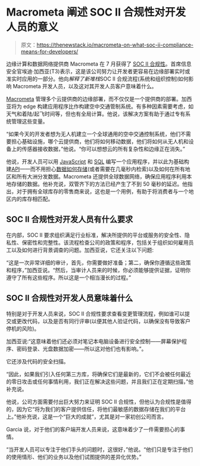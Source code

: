 # Macrometa 阐述 SOC II 合规性对开发人员的意义

> 原文：<https://thenewstack.io/macrometa-on-what-soc-ii-compliance-means-for-developers/>

边缘计算和数据网络提供商 Macrometa 在 7 月获得了 [SOC II 合规性](https://thenewstack.io/tackling-soc-2-in-2022-start-here/)。首席信息安全官埃迪·加西亚(T3)表示，这是该公司努力让开发者更容易在边缘部署实时或准实时应用的一部分。他向*解释了新堆栈*SOC II 合规流程(系统和组织控制)如何影响 Macrometa 开发人员，以及这对其开发人员客户意味着什么。

[Macrometa](https://www.macrometa.com/) 管理多个云提供商的边缘部署，而不仅仅是一个提供商的部署。加西亚将为 edge 构建应用程序比作构建空中交通管制系统。有多种因素需要考虑，如天气和着陆/起飞时间等，但也有全局计算。他说，该解决方案有助于通过专有系统管理这些变量。

“如果今天的开发者想为无人机建立一个全球通用的空中交通控制系统，他们不需要担心基础设施，哪个云提供商，他们将如何移动数据，他们将如何从无人机和设备上的传感器接收数据，”他说。“你可以想想云的所有复杂性和边缘正在消失。”

他说，开发人员可以用 [JavaScript](https://thenewstack.io/the-third-age-of-javascript-an-update-from-reactathon/) 和 [SQL](https://thenewstack.io/sql-and-complex-queries-are-needed-for-real-time-analytics/) 编写一个应用程序，并以此为基础构建[API](https://thenewstack.io/a-new-architecture-for-apis/)——而不用担心[数据如何存储](https://thenewstack.io/influxdatas-edge-data-replication-is-critical-first-step/)(或者需要在几毫秒内检索)以及如何在所有地区和所有大洲分发数据。Macrometa 还提供全球数据网络，确保应用程序利用本地存储的数据。他补充说，双管齐下的方法已经产生了不到 50 毫秒的延迟。他指出，对于拥有全球库存的零售商来说，这也是一个用例，有助于将消费者与一个地区内的库存相匹配。

## SOC II 合规性对开发人员有什么要求

在内部，SOC II 要求组织满足行业标准，解决所提供的平台或服务的安全性、隐私性、保密性和完整性。该流程检查公司的政策和程序，包括关于组织如何雇用员工以及如何进行背景调查的问题。加西亚说，它还关注以下问题:

“这是一次非常详细的审计，首先，你需要做好准备；第二，确保你遵循这些政策和程序，”加西亚说。“然后，当审计人员来的时候，你必须能够提供证据，证明你遵守了所有这些程序。所以这是一个相当漫长的过程。”

## SOC II 合规性对开发人员意味着什么

特别是对于开发人员来说，SOC II 合规性要求查看变更管理流程，例如谁可以提交或更改代码，以及是否有同行评审(以便其他人验证代码，以确保没有导致客户停机的风险)。

加西亚说:“这意味着他们还必须对笔记本电脑设备进行安全控制——屏幕保护程序、密码登录、光盘数据加密——所以这对他们也有影响。”。

它还涉及代码的安全扫描。

“因此，如果我们引入任何第三方库，将确保它们是最新的，它们不会被任何最近的零日攻击或任何事情利用，我们正在解决这些问题，并且我们正在定期扫描，”他补充说。

他说，公司方面需要付出巨大努力来证明 SOC II 合规性，但他认为合规性是值得的，因为它“将为我们的客户提供信任，将他们最敏感的数据存储在我们的平台上。”他补充说，这是一个“巨大的成就”，尤其是对一家初创公司而言。

Garcia 说，对于他们的客户端开发人员来说，这意味着少了一件需要担心的事情。

“当开发人员可以专注于他们手头的问题时，这很好，”他说。“他们只是专注于他们的使用情形、他们的业务以及他们试图提供的差异化优势。”

<svg xmlns:xlink="http://www.w3.org/1999/xlink" viewBox="0 0 68 31" version="1.1"><title>Group</title> <desc>Created with Sketch.</desc></svg>